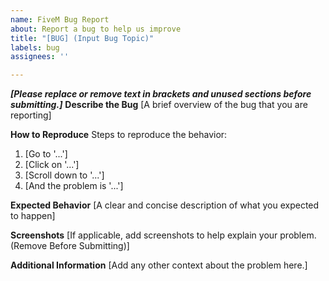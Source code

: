 ```yaml
---
name: FiveM Bug Report
about: Report a bug to help us improve
title: "[BUG] (Input Bug Topic)"
labels: bug
assignees: ''

---
```


***[Please replace or remove text in brackets and unused sections before submitting.]***
**Describe the Bug**
[A brief overview of the bug that you are reporting]

**How to Reproduce**
Steps to reproduce the behavior:
1. [Go to '...']
2. [Click on '...']
3. [Scroll down to '...']
4. [And the problem is '...']

**Expected Behavior**
[A clear and concise description of what you expected to happen]

**Screenshots**
[If applicable, add screenshots to help explain your problem. (Remove Before Submitting)]

**Additional Information**
[Add any other context about the problem here.]
